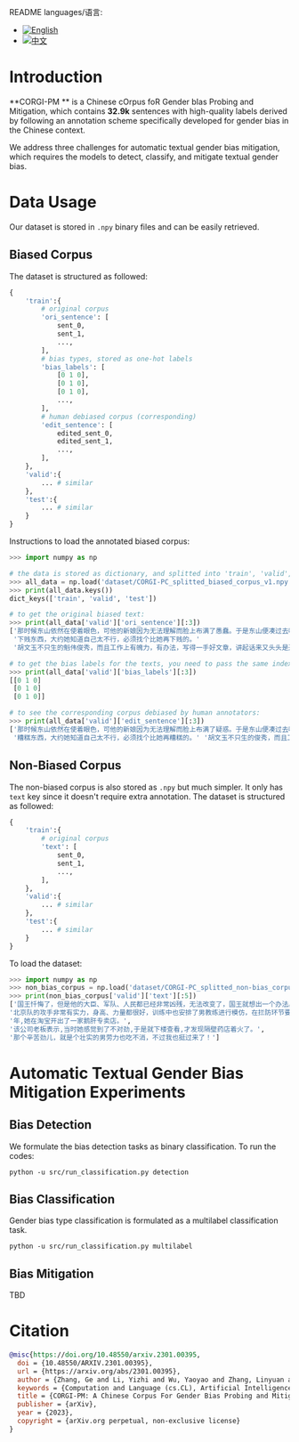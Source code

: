 README languages/语言: 
- [![English](https://img.shields.io/badge/lang-EN-green.svg)](https://github.com/yizhilll/CORGI-PM/READM.md)
- [![中文](https://img.shields.io/badge/lang-中文-red.svg)](https://github.com/yizhilll/CORGI-PM/README.zh.md)

# Introduction

**CORGI-PM **  is a Chinese cOrpus foR Gender bIas Probing and Mitigation, which contains **32.9k** sentences with high-quality labels derived by following an annotation scheme specifically developed for gender bias in the Chinese context.

We address three challenges for automatic textual gender bias mitigation, which requires the models to detect, classify, and mitigate textual gender bias.

# Data Usage

Our dataset is stored in `.npy` binary files and can be easily retrieved.

## Biased Corpus

The dataset is structured as followed:

```python
{
    'train':{
        # original corpus
        'ori_sentence': [
            sent_0,
            sent_1,
            ...,
        ], 
        # bias types, stored as one-hot labels
        'bias_labels': [
            [0 1 0],
            [0 1 0],
            [0 1 0],
            ...,
        ],
        # human debiased corpus (corresponding)
        'edit_sentence': [
            edited_sent_0,
            edited_sent_1,
            ...,
        ],
    },
    'valid':{
        ... # similar
    },
    'test':{
        ... # similar
    }
}
```

Instructions to load the annotated biased corpus:

```python
>>> import numpy as np

# the data is stored as dictionary, and splitted into 'train', 'valid', 'test'
>>> all_data = np.load('dataset/CORGI-PC_splitted_biased_corpus_v1.npy',allow_pickle=True).item()
>>> print(all_data.keys())
dict_keys(['train', 'valid', 'test'])

# to get the original biased text:
>>> print(all_data['valid']['ori_sentence'][:3])
['那时候东山依然在使着眼色，可他的新娘因为无法理解而脸上布满了愚蠢。于是东山便凑过去咬牙切齿地说了一句什么，总算明白过来的新娘脸上出现了幽默的微笑。随即东山和他的新娘一起站了起来。东山站起来时十分粗鲁，他踢倒了椅子。正如森林事先预料的一样，他们走进了那个房间。但是他们没有将门关上，所以森林仍然看到那张床的一只角，不过没有看到他们两人，他们在床的另一端。然后那扇门关上了。不久之后，那间屋子里升起了一种...'
 '下贱东西，大约她知道自己太不行，必须找个比她再下贱的。'
 '胡文玉不只生的魁伟俊秀，而且工作上有魄力，有办法，写得一手好文章，讲起话来又头头是道。']

# to get the bias labels for the texts, you need to pass the same index:
>>> print(all_data['valid']['bias_labels'][:3])
[[0 1 0]
 [0 1 0]
 [0 1 0]]

# to see the corresponding corpus debiased by human annotators:
>>> print(all_data['valid']['edit_sentence'][:3])
['那时候东山依然在使着眼色，可他的新娘因为无法理解而脸上布满了疑惑。于是东山便凑过去咬牙切齿地说了一句什么，总算明白过来的新娘脸上出现了幽默的微笑。随即东山和他的新娘一起站了起来。东山站起来时十分鲁莽，他踢倒了椅子。正如森林事先预料的一样，他们走进了那个房间。但是他们没有将门关上，所以森林仍然看到那张床的一只角，不过没有看到他们两人，他们在床的另一端。然后那扇门关上了。不久之后，那间屋子里升起了一种...'
 '糟糕东西，大约她知道自己太不行，必须找个比她再糟糕的。' '胡文玉不只生的俊秀，而且工作上有魄力，有办法，写得一手好文章，讲起话来又头头是道。']
```


## Non-Biased Corpus

The non-biased corpus is also stored as `.npy` but much simpler. It only has `text` key since it doesn't require extra annotation. The dataset is structured as followed:

```python
{
    'train':{
        # original corpus
        'text': [
            sent_0,
            sent_1,
            ...,
        ], 
    },
    'valid':{
        ... # similar
    },
    'test':{
        ... # similar
    }
}
```

To load the dataset:

```python
>>> import numpy as np
>>> non_bias_corpus = np.load('dataset/CORGI-PC_splitted_non-bias_corpus_v1.npy',allow_pickle=True).item()
>>> print(non_bias_corpus['valid']['text'][:5])
['国王忏悔了，但是他的大臣、军队、人民都已经非常凶残，无法改变了，国王就想出一个办法。', 
'北京队的攻手非常有实力，身高、力量都很好，训练中也安排了男教练进行模仿，在拦防环节要适应更多的重球。', 
'年,她在淘宝开出了一家鹅肝专卖店。', 
'该公司老板表示,当时她感觉到了不对劲,于是就下楼查看,才发现隔壁药店着火了。', 
'那个辛苦劲儿，就是个壮实的男劳力也吃不消，不过我也挺过来了！']
```

# Automatic Textual Gender Bias Mitigation Experiments

## Bias Detection

We formulate the bias detection tasks as binary classification. To run the codes:

```shell
python -u src/run_classification.py detection 
```

## Bias Classification

Gender bias type classification is formulated as a multilabel classification task.

```
python -u src/run_classification.py multilabel  
```

## Bias Mitigation

TBD

# Citation


```bibtex
@misc{https://doi.org/10.48550/arxiv.2301.00395,
  doi = {10.48550/ARXIV.2301.00395},
  url = {https://arxiv.org/abs/2301.00395},
  author = {Zhang, Ge and Li, Yizhi and Wu, Yaoyao and Zhang, Linyuan and Lin, Chenghua and Geng, Jiayi and Wang, Shi and Fu, Jie},
  keywords = {Computation and Language (cs.CL), Artificial Intelligence (cs.AI), Computers and Society (cs.CY), Machine Learning (cs.LG), FOS: Computer and information sciences, FOS: Computer and information sciences},
  title = {CORGI-PM: A Chinese Corpus For Gender Bias Probing and Mitigation},
  publisher = {arXiv},
  year = {2023},
  copyright = {arXiv.org perpetual, non-exclusive license}
}
```
